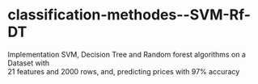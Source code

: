 # classification-methodes--SVM-Rf-DT
Implementation SVM, Decision Tree and Random forest algorithms on a Dataset with      
21 features and 2000 rows, and,  predicting prices with 97% accuracy
